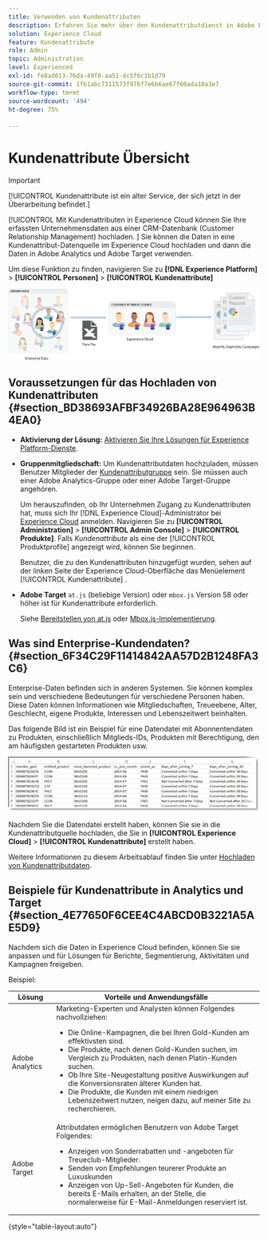 ```yaml
---
title: Verwenden von Kundenattributen
description: Erfahren Sie mehr über den Kundenattributdienst in Adobe Experience Cloud. Erfahren Sie, wie Sie Kundenattributdaten zur Verwendung in Adobe Analytics und Adobe Target hochladen.
solution: Experience Cloud
feature: Kundenattribute
role: Admin
topic: Administration
level: Experienced
exl-id: fe8ad013-76da-49f8-aa51-dc5f6c1b1d79
source-git-commit: 1fb1abc7311573f976f7e6b6ae67f60ada10a3e7
workflow-type: tm+mt
source-wordcount: '494'
ht-degree: 75%

---
```


# Kundenattribute Übersicht

>[!IMPORTANT]
>
>[!UICONTROL Kundenattribute ist ein alter Service, der sich jetzt in der Überarbeitung befindet.]

[!UICONTROL Mit Kundenattributen in Experience Cloud können Sie Ihre erfassten Unternehmensdaten aus einer CRM-Datenbank (Customer Relationship Management) hochladen. ] Sie können die Daten in eine Kundenattribut-Datenquelle im Experience Cloud hochladen und dann die Daten in Adobe Analytics und Adobe Target verwenden.

Um diese Funktion zu finden, navigieren Sie zu **[!DNL Experience Platform]** > **[!UICONTROL Personen]** > **[!UICONTROL Kundenattribute]**

![](assets/custom_reports.png)

## Voraussetzungen für das Hochladen von Kundenattributen {#section_BD38693AFBF34926BA28E964963B4EA0}

* **Aktivierung der Lösung:** [Aktivieren Sie Ihre Lösungen für Experience Platform-Dienste](core-services.md#concept_07ED1D5C64234E77976E6D572E78FB9C).

* **Gruppenmitgliedschaft:** Um Kundenattributdaten hochzuladen, müssen Benutzer Mitglieder der [Kundenattributgruppe](admin-getting-started.md#task_3295A85536BF48899A1AB40D207E77E9) sein. Sie müssen auch einer Adobe Analytics-Gruppe oder einer Adobe Target-Gruppe angehören.

   Um herauszufinden, ob Ihr Unternehmen Zugang zu Kundenattributen hat, muss sich Ihr [!DNL Experience Cloud]-Administrator bei [ Experience Cloud](https://experience.adobe.com) anmelden. Navigieren Sie zu **[!UICONTROL Administration]** > **[!UICONTROL Admin Console]** > **[!UICONTROL Produkte]**. Falls *Kundenattribute* als eine der [!UICONTROL Produktprofile] angezeigt wird, können Sie beginnen.

   Benutzer, die zu den Kundenattributen hinzugefügt wurden, sehen auf der linken Seite der Experience Cloud-Oberfläche das Menüelement [!UICONTROL Kundenattribute] .

* **Adobe Target** `at.js` (beliebige Version) oder `mbox.js` Version 58 oder höher ist für Kundenattribute erforderlich.

   Siehe [Bereitstellen von at.js](https://experienceleague.adobe.com/docs/target/using/implement-target/client-side/deploy-at-js/how-to-deployatjs.html?lang=en) oder [Mbox.js-Implementierung](https://experienceleague.adobe.com/docs/target/using/implement-target/client-side/mbox-implement/mbox-download.html?lang=en).

## Was sind Enterprise-Kundendaten? {#section_6F34C29F11414842AA57D2B1248FA3C6}

Enterprise-Daten befinden sich in anderen Systemen. Sie können komplex sein und verschiedene Bedeutungen für verschiedene Personen haben. Diese Daten können Informationen wie Mitgliedschaften, Treueebene, Alter, Geschlecht, eigene Produkte, Interessen und Lebenszeitwert beinhalten.

Das folgende Bild ist ein Beispiel für eine Datendatei mit Abonnentendaten zu Produkten, einschließlich Mitglieds-IDs, Produkten mit Berechtigung, den am häufigsten gestarteten Produkten usw.

![](assets/01_crs_usecase.png)

Nachdem Sie die Datendatei erstellt haben, können Sie sie in die Kundenattributquelle hochladen, die Sie in **[!UICONTROL Experience Cloud]** > **[!UICONTROL Kundenattribute]** erstellt haben.

Weitere Informationen zu diesem Arbeitsablauf finden Sie unter [Hochladen von Kundenattributdaten](t-crs-usecase.md#task_BCC327B2A0EF4A1BBB2934013AB92B78).

## Beispiele für Kundenattribute in Analytics und Target {#section_4E77650F6CEE4C4ABCD0B3221A5AE5D9}

Nachdem sich die Daten in Experience Cloud befinden, können Sie sie anpassen und für Lösungen für Berichte, Segmentierung, Aktivitäten und Kampagnen freigeben.

Beispiel:

| Lösung | Vorteile und Anwendungsfälle |
|--- |--- |
| Adobe Analytics | Marketing-Experten und Analysten können Folgendes nachvollziehen:<ul><li>Die Online-Kampagnen, die bei Ihren Gold-Kunden am effektivsten sind.</li><li>Die Produkte, nach denen Gold-Kunden suchen, im Vergleich zu Produkten, nach denen Platin-Kunden suchen.</li><li>Ob Ihre Site-Neugestaltung positive Auswirkungen auf die Konversionsraten älterer Kunden hat.</li><li>Die Produkte, die Kunden mit einem niedrigen Lebenszeitwert nutzen, neigen dazu, auf meiner Site zu recherchieren.</li></ul> |
| Adobe Target | Attributdaten ermöglichen Benutzern von Adobe Target Folgendes:<ul><li>Anzeigen von Sonderrabatten und -angeboten für Treueclub-Mitglieder.</li><li>Senden von Empfehlungen teurerer Produkte an Luxuskunden</li><li>Anzeigen von Up-Sell-Angeboten für Kunden, die bereits E-Mails erhalten, an der Stelle, die normalerweise für E-Mail-Anmeldungen reserviert ist.</li></ul> |

{style=&quot;table-layout:auto&quot;}
